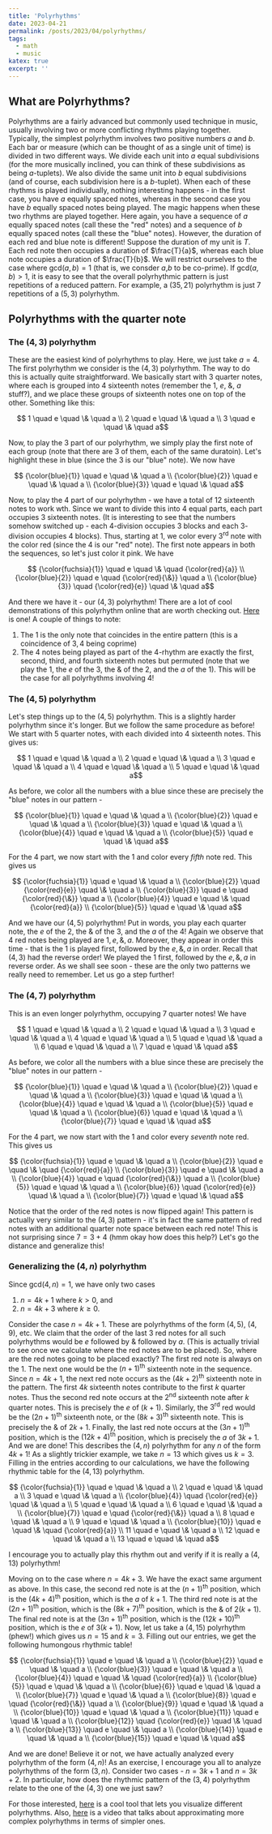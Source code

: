 ```yaml
---
title: 'Polyrhythms'
date: 2023-04-21
permalink: /posts/2023/04/polyrhythms/
tags:
  - math
  - music
katex: true
excerpt: ''
---
```


## What are Polyrhythms?

Polyrhythms are a fairly advanced but commonly used technique in music, usually involving two or more conflicting rhythms playing together. Typically, the simplest polyrhythm involves two positive numbers $a$ and $b$. Each bar or measure (which can be thought of as a single unit of time) is divided in two different ways. We divide each unit into $a$ equal subdivisions (for the more musically inclined, you can think of these subdivisions as being $a$-tuplets). We also divide the same unit into $b$ equal subdivisions (and of course, each subdivision here is a $b$-tuplet). When each of these rhythms is played individually, nothing interesting happens - in the first case, you have $a$ equally spaced notes, whereas in the second case you have $b$ equally spaced notes being played. The magic happens when these two rhythms are played together. Here again, you have a sequence of $a$ equally spaced notes (call these the "red" notes) and a sequence of $b$ equally spaced notes (call these the "blue" notes). However, the duration of each red and blue note is different! Suppose the duration of my unit is $T$. Each red note then occupies a duration of $\frac{T}{a}$, whereas each blue note occupies a duration of $\frac{T}{b}$. We will restrict ourselves to the case where $\text{gcd}(a,b) = 1$ (that is, we consder $a$,$b$ to be co-prime). If $\text{gcd}(a,b) > 1$, it is easy to see that the overall polyrhythmic pattern is just repetitions of a reduced pattern. For example, a $(35,21)$ polyrhythm is just $7$ repetitions of a $(5,3)$ polyrhythm. 

## Polyrhythms with the quarter note
### The $(4,3)$ polyrhythm
These are the easiest kind of polyrhythms to play. Here, we just take $a = 4$. The first polyrhythm we consider is the $(4,3)$ polyrhythm. The way to do this is actually quite straightforward. We basically start with $3$ quarter notes, where each is grouped into $4$ sixteenth notes (remember the $1$, $e$, $\&$, $a$ stuff?), and we place these groups of sixteenth notes one on top of the other. Something like this:

$$ 1 \quad e \quad \& \quad a \\
2 \quad e \quad \& \quad a \\
3 \quad e \quad \& \quad a$$

Now, to play the $3$ part of our polyrhythm, we simply play the first note of each group (note that there are $3$ of them, each of the same duratoin). Let's highlight these in blue (since the $3$ is our "blue" note). We now have 

$$ {\color{blue}{1}} \quad e \quad \& \quad a \\
{\color{blue}{2}} \quad e \quad \& \quad a \\
{\color{blue}{3}} \quad e \quad \& \quad a$$

Now, to play the $4$ part of our polyrhythm - we have a total of $12$ sixteenth notes to work wth. Since we want to divide this into $4$ equal parts, each part occupies $3$ sixteenth notes. (It is interesting to see that the numbers somehow switched up - each $4$-division occupies $3$ blocks and each $3$-division occupies $4$ blocks). Thus, starting at $1$, we color every $3^{\text{rd}}$ note with the color red (since the $4$ is our "red" note). The first note appears in both the sequences, so let's just color it pink. We have

$$ {\color{fuchsia}{1}} \quad e \quad \& \quad {\color{red}{a}} \\
{\color{blue}{2}} \quad e \quad {\color{red}{\&}} \quad a \\
{\color{blue}{3}} \quad {\color{red}{e}} \quad \& \quad a$$

And there we have it - our $(4,3)$ polyrhythm! There are a lot of cool demonstrations of this polyrhythm online that are worth checking out. [Here](https://www.youtube.com/shorts/DuG0oAEF2hE) is one! A couple of things to note:
1. The $1$ is the only note that coincides in the entire pattern (this is a coincidence of $3,4$ being coprime)
2. The $4$ notes being played as part of the $4$-rhythm are exactly the first, second, third, and fourth sixteenth notes but permuted (note that we play the $1$, the $e$ of the $3$, the $\&$ of the $2$, and the $a$ of the $1$). This will be the case for all polyrhythms involving $4$! 

### The $(4,5)$ polyrhythm

Let's step things up to the $(4,5)$ polyrhythm. This is a slightly harder polyrhythm since it's longer. But we follow the same procedure as before! We start with $5$ quarter notes, with each divided into $4$ sixteenth notes. This gives us:

$$ 1 \quad e \quad \& \quad a \\
2 \quad e \quad \& \quad a \\
3 \quad e \quad \& \quad a \\
4 \quad e \quad \& \quad a \\
5 \quad e \quad \& \quad a$$

As before, we color all the numbers with a blue since these are precisely the "blue" notes in our pattern - 

$$ {\color{blue}{1}} \quad e \quad \& \quad a \\
{\color{blue}{2}} \quad e \quad \& \quad a \\
{\color{blue}{3}} \quad e \quad \& \quad a \\
{\color{blue}{4}} \quad e \quad \& \quad a \\
{\color{blue}{5}} \quad e \quad \& \quad a$$

For the $4$ part, we now start with the $1$ and color every *fifth* note red. This gives us

$$ {\color{fuchsia}{1}} \quad e \quad \& \quad a \\
{\color{blue}{2}} \quad {\color{red}{e}} \quad \& \quad a \\
{\color{blue}{3}} \quad e \quad {\color{red}{\&}} \quad a \\
{\color{blue}{4}} \quad e \quad \& \quad {\color{red}{a}} \\
{\color{blue}{5}} \quad e \quad \& \quad a$$

And we have our $(4,5)$ polyrhythm! Put in words, you play each quarter note, the $e$ of the $2$, the $\&$ of the $3$, and the $a$ of the $4$! Again we observe that $4$ red notes being played are $1,e,\&,a$. Moreover, they appear in order this time - that is the $1$ is played first, followed by the $e,\&,a$ in order. Recall that $(4,3)$ had the reverse order! We played the $1$ first, followed by the $e,\&,a$ in reverse order. As we shall see soon - these are the only two patterns we really need to remember. Let us go a step further!

### The $(4,7)$ polyrhythm

This is an even longer polyrhythm, occupying $7$ quarter notes! We have

$$ 1 \quad e \quad \& \quad a \\
2 \quad e \quad \& \quad a \\
3 \quad e \quad \& \quad a \\
4 \quad e \quad \& \quad a \\
5 \quad e \quad \& \quad a \\
6 \quad e \quad \& \quad a \\
7 \quad e \quad \& \quad a$$

As before, we color all the numbers with a blue since these are precisely the "blue" notes in our pattern - 

$$ {\color{blue}{1}} \quad e \quad \& \quad a \\
{\color{blue}{2}} \quad e \quad \& \quad a \\
{\color{blue}{3}} \quad e \quad \& \quad a \\
{\color{blue}{4}} \quad e \quad \& \quad a \\
{\color{blue}{5}} \quad e \quad \& \quad a \\
{\color{blue}{6}} \quad e \quad \& \quad a \\
{\color{blue}{7}} \quad e \quad \& \quad a$$

For the $4$ part, we now start with the $1$ and color every *seventh* note red. This gives us

$$ {\color{fuchsia}{1}} \quad e \quad \& \quad a \\
{\color{blue}{2}} \quad e \quad \& \quad {\color{red}{a}} \\
{\color{blue}{3}} \quad e \quad \& \quad a \\
{\color{blue}{4}} \quad e \quad {\color{red}{\&}} \quad a \\
{\color{blue}{5}} \quad e \quad \& \quad a \\
{\color{blue}{6}} \quad {\color{red}{e}} \quad \& \quad a \\
{\color{blue}{7}} \quad e \quad \& \quad a$$

Notice that the order of the red notes is now flipped again! This pattern is actually very similar to the $(4,3)$ pattern - it's in fact the same pattern of red notes with an additional quarter note space between each red note! This is not surprising since $7 = 3 + 4$ (hmm okay how does this help?) Let's go the distance and generalize this!

### Generalizing the $(4,n)$ polyrhythm

Since $\text{gcd}(4,n) = 1$, we have only two cases
1. $n = 4k + 1$ where $k > 0$, and
2. $n = 4k+3$ where $k \geq 0$. 

Consider the case $n = 4k+1$. These are polyrhythms of the form $(4,5)$, $(4,9)$, etc. We claim that the order of the last $3$ red notes for all such polyrhythms would be $e$ followed by $\&$ followed by $a$. (This is actually trivial to see once we calculate where the red notes are to be placed). So, where are the red notes going to be placed exactly? The first red note is always on the $1$. The next one would be the $(n+1)^{\text{th}}$ sixteenth note in the sequence. Since $n = 4k+1$, the next red note occurs as the $(4k+2)^{\text{th}}$ sixteenth note in the pattern. The first $4k$ sixteenth notes contribute to the first $k$ quarter notes. Thus the second red note occurs at the $2^{\text{nd}}$ sixteenth note after $k$ quarter notes. This is precisely the $e$ of $(k+1)$. Similarly, the $3^{\text{rd}}$ red would be the $(2n+1)^{\text{th}}$ sixteenth note, or the $(8k+3)^{\text{th}}$ sixteenth note. This is precisely the $\&$ of $2k+1$. Finally, the last red note occurs at the $(3n+1)^{\text{th}}$ position, which is the $(12k+4)^{\text{th}}$ position, which is precisely the $a$ of $3k+1$. And we are done! This describes the $(4,n)$ polyrhythm for any $n$ of the form $4k+1$! As a slightly trickier example, we take $n = 13$ which gives us $k = 3$. Filling in the entries according to our calculations, we have the following rhythmic table for the $(4,13)$ polyrhythm. 

$$ {\color{fuchsia}{1}} \quad e \quad \& \quad a \\
2 \quad e \quad \& \quad a \\
3 \quad e \quad \& \quad a \\
{\color{blue}{4}} \quad {\color{red}{e}} \quad \& \quad a \\
5 \quad e \quad \& \quad a \\
6 \quad e \quad \& \quad a \\
{\color{blue}{7}} \quad e \quad {\color{red}{\&}} \quad a \\
8 \quad e \quad \& \quad a \\
9 \quad e \quad \& \quad a \\
{\color{blue}{10}} \quad e \quad \& \quad {\color{red}{a}} \\
11 \quad e \quad \& \quad a \\
12 \quad e \quad \& \quad a \\
13 \quad e \quad \& \quad a$$

I encourage you to actually play this rhythm out and verify if it is really a $(4,13)$ polyrhythm!

Moving on to the case where $n = 4k+3$. We have the exact same argument as above. In this case, the second red note is at the $(n+1)^{\text{th}}$ position, which is the $(4k+4)^{\text{th}}$ position, which is the $a$ of $k+1$. The third red note is at the $(2n+1)^{\text{th}}$ position, which is the $(8k+7)^{\text{th}}$ position, which is the $\&$ of $2(k+1)$. The final red note is at the $(3n+1)^{\text{th}}$ position, which is the $(12k+10)^{\text{th}}$ position, which is the $e$ of $3(k+1)$. Now, let us take a $(4,15)$ polyrhythm (phew!) which gives us $n = 15$ and $k = 3$. Filling out our entries, we get the following humongous rhythmic table!

$$ {\color{fuchsia}{1}} \quad e \quad \& \quad a \\
{\color{blue}{2}} \quad e \quad \& \quad a \\
{\color{blue}{3}} \quad e \quad \& \quad a \\
{\color{blue}{4}} \quad e \quad \& \quad {\color{red}{a}} \\
{\color{blue}{5}} \quad e \quad \& \quad a \\
{\color{blue}{6}} \quad e \quad \& \quad a \\
{\color{blue}{7}} \quad e \quad \& \quad a \\
{\color{blue}{8}} \quad e \quad {\color{red}{\&}} \quad a \\
{\color{blue}{9}} \quad e \quad \& \quad a \\
{\color{blue}{10}} \quad e \quad \& \quad a \\
{\color{blue}{11}} \quad e \quad \& \quad a \\
{\color{blue}{12}} \quad {\color{red}{e}} \quad \& \quad a \\
{\color{blue}{13}} \quad e \quad \& \quad a \\
{\color{blue}{14}} \quad e \quad \& \quad a \\
{\color{blue}{15}} \quad e \quad \& \quad a$$

And we are done! Believe it or not, we have actually analyzed every polyrhythm of the form $(4,n)$! As an exercise, I encourage you all to analyze polyrhythms of the form $(3,n)$. Consider two cases - $n = 3k+1$ and $n = 3k+2$. In particular, how does the rhythmic pattern of the $(3,4)$ polyrhythm relate to the one of the $(4,3)$ one we just saw?

For those interested, [here](https://polyvisualiser.com/#close) is a cool tool that lets you visualize different polyrhythms. Also, [here](https://www.youtube.com/watch?v=IU4vfv0onWI) is a video that talks about approximating more complex polyrhythms in terms of simpler ones. 
